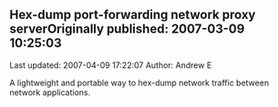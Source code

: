 ## Hex-dump port-forwarding network proxy serverOriginally published: 2007-03-09 10:25:03 
Last updated: 2007-04-09 17:22:07 
Author: Andrew E 
 
A lightweight and portable way to hex-dump network traffic between network applications.